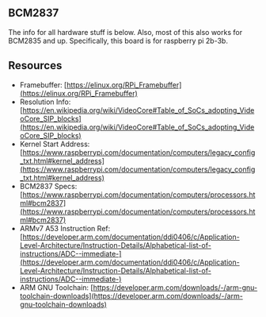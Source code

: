 ## BCM2837
The info for all hardware stuff is below. Also, most of this also works for BCM2835 and up. Specifically, this board is for raspberry pi 2b-3b.

## Resources
- Framebuffer: [https://elinux.org/RPi_Framebuffer](https://elinux.org/RPi_Framebuffer)
- Resolution Info: [https://en.wikipedia.org/wiki/VideoCore#Table_of_SoCs_adopting_VideoCore_SIP_blocks](https://en.wikipedia.org/wiki/VideoCore#Table_of_SoCs_adopting_VideoCore_SIP_blocks)
- Kernel Start Address: [https://www.raspberrypi.com/documentation/computers/legacy_config_txt.html#kernel_address](https://www.raspberrypi.com/documentation/computers/legacy_config_txt.html#kernel_address)
- BCM2837 Specs: [https://www.raspberrypi.com/documentation/computers/processors.html#bcm2837](https://www.raspberrypi.com/documentation/computers/processors.html#bcm2837)
- ARMv7 A53 Instruction Ref: [https://developer.arm.com/documentation/ddi0406/c/Application-Level-Architecture/Instruction-Details/Alphabetical-list-of-instructions/ADC--immediate-](https://developer.arm.com/documentation/ddi0406/c/Application-Level-Architecture/Instruction-Details/Alphabetical-list-of-instructions/ADC--immediate-)
- ARM GNU Toolchain: [https://developer.arm.com/downloads/-/arm-gnu-toolchain-downloads](https://developer.arm.com/downloads/-/arm-gnu-toolchain-downloads)
